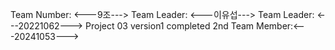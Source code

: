 Team Number: <---9조--->
Team Leader: <---이유섭--->
Team Leader: <---20221062--->
Project 03 version1 completed
2nd Team Member:<---20241053--->